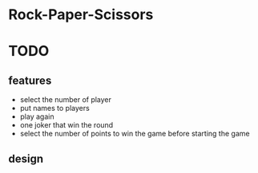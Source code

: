 # Rock-Paper-Scissors

# TODO 

## features 
- select the number of player
- put names to players
- play again
- one joker that win the round
- select the number of points to win the game before starting the game

## design